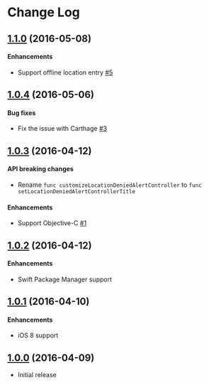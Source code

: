 # Change Log

## [1.1.0](https://github.com/JeromeTan1997/LocationPicker/releases/tag/1.1.0) (2016-05-08)

#### Enhancements

- Support offline location entry [#5](https://github.com/JeromeTan1997/LocationPicker/pull/5)

## [1.0.4](https://github.com/JeromeTan1997/LocationPicker/releases/tag/1.0.4) (2016-05-06)

#### Bug fixes

- Fix the issue with Carthage [#3](https://github.com/JeromeTan1997/LocationPicker/issues/3)

## [1.0.3](https://github.com/JeromeTan1997/LocationPicker/releases/tag/1.0.3) (2016-04-12)

#### API breaking changes

- Rename `func customizeLocationDeniedAlertController` to `func setLocationDeniedAlertControllerTitle`

#### Enhancements

- Support Objective-C [#1](https://github.com/JeromeTan1997/LocationPicker/issues/1)

## [1.0.2](https://github.com/JeromeTan1997/LocationPicker/releases/tag/1.0.2) (2016-04-12)

#### Enhancements

- Swift Package Manager support

## [1.0.1](https://github.com/JeromeTan1997/LocationPicker/releases/tag/1.0.1) (2016-04-10)

#### Enhancements

- iOS 8 support

## [1.0.0](https://github.com/JeromeTan1997/LocationPicker/releases/tag/1.0.0) (2016-04-09)

- Initial release
